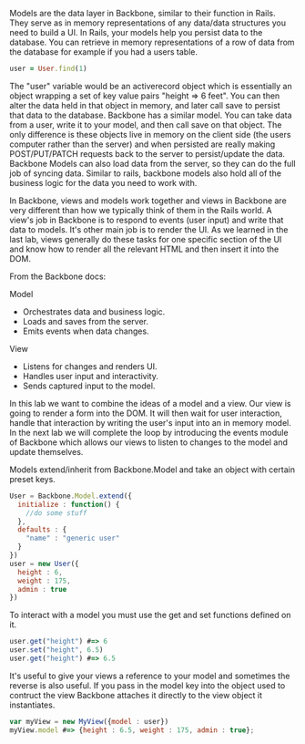 Models are the data layer in Backbone, similar to their function in Rails.  They serve as in memory representations of any data/data structures you need to build a UI.  In Rails, your models help you persist data to the database.  You can retrieve in memory representations of a row of data from the database for example if you had a users table.

```ruby
user = User.find(1)
```
The "user" variable would be an activerecord object which is essentially an object wrapping a set of key value pairs "height => 6 feet".  You can then alter the data held in that object in memory, and later call save to persist that data to the database.  Backbone has a similar model.  You can take data from a user, write it to your model, and then call save on that object.  The only difference is these objects live in memory on the client side (the users computer rather than the server) and when persisted are really making POST/PUT/PATCH requests back to the server to persist/update the data.  Backbone Models can also load data from the server, so they can do the full job of syncing data.  Similar to rails, backbone models also hold all of the business logic for the data you need to work with.  

In Backbone, views and models work together and views in Backbone are very different than how we typically think of them in the Rails world.  A view's job in Backbone is to respond to events (user input) and write that data to models.  It's other main job is to render the UI.  As we learned in the last lab, views generally do these tasks for one specific section of the UI and know how to render all the relevant HTML and then insert it into the DOM.

From the Backbone docs:

Model
* Orchestrates data and business logic.
* Loads and saves from the server.
* Emits events when data changes.

View
* Listens for changes and renders UI.
* Handles user input and interactivity.
* Sends captured input to the model.

In this lab we want to combine the ideas of a model and a view.  Our view is going to render a form into the DOM.  It will then wait for user interaction, handle that interaction by writing the user's input into an in memory model.  In the next lab we will complete the loop by introducing the events module of Backbone which allows our views to listen to changes to the model and update themselves.

Models extend/inherit from Backbone.Model and take an object with certain preset keys.

```javascript
User = Backbone.Model.extend({
  initialize : function() {
    //do some stuff
  },
  defaults : {
    "name" : "generic user"
  }
})
user = new User({
  height : 6,
  weight : 175,
  admin : true
})
```

To interact with a model you must use the get and set functions defined on it.  
```javascript
user.get("height") #=> 6
user.set("height", 6.5)
user.get("height") #=> 6.5
```

It's useful to give your views a reference to your model and sometimes the reverse is also useful. If you pass in the model key into the object used to contruct the view Backbone attaches it directly to the view object it instantiates.

```javascript
var myView = new MyView({model : user})
myView.model #=> {height : 6.5, weight : 175, admin : true};